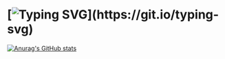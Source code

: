 <!--
**kliperCO/kliperCO** is a ✨ _special_ ✨ repository because its `README.md` (this file) appears on your GitHub profile.

Here are some ideas to get you started:

- 🔭 I’m currently working on ...
- 🌱 I’m currently learning ...
- 👯 I’m looking to collaborate on ...
- 🤔 I’m looking for help with ...
- 💬 Ask me about ...
- 📫 How to reach me: ...
- 😄 Pronouns: ...
- ⚡ Fun fact: ...
-->
# [![Typing SVG](https://readme-typing-svg.herokuapp.com?color=%2336BCF7&lines=Hi+there!+Kliper's+here.)](https://git.io/typing-svg)

[![Anurag's GitHub stats](https://github-readme-stats.vercel.app/api?username=kliperCO&show_icons=true&theme=radical)](https://github.com/anuraghazra/github-readme-stats)
